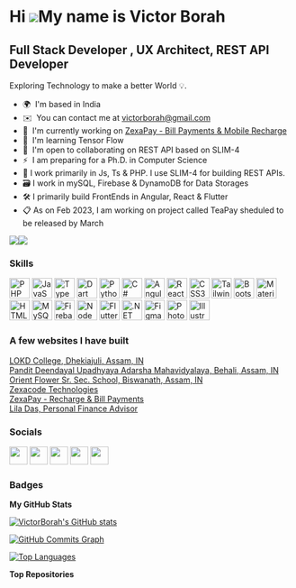 Hi ![](https://user-images.githubusercontent.com/18350557/176309783-0785949b-9127-417c-8b55-ab5a4333674e.gif)My name is Victor Borah
====================================================================================================================================

Full Stack Developer , UX Architect, REST API Developer
-------------------------------------------------------

Exploring Technology to make a better World 💡.

* 🌍  I'm based in India
* ✉️  You can contact me at [victorborah@gmail.com](mailto:victorborah@gmail.com)
* 🚀  I'm currently working on [ZexaPay - Bill Payments & Mobile Recharge](http://https://www.zexapay.in/)
* 🧠  I'm learning Tensor Flow
* 🤝  I'm open to collaborating on REST API based on SLIM-4
* ⚡  I am preparing for a Ph.D. in Computer Science
* 🧰  I work primarily  in Js, Ts & PHP. I use SLIM-4 for building REST APIs. 
* 🗃️  I work in mySQL, Firebase & DynamoDB for Data Storages
* 🛠️  I primarily build FrontEnds in Angular, React & Flutter
* 📋  As on Feb 2023, I am working on project called TeaPay sheduled to be released by March

<a href="https://www.github.com/VictorBorah" target="_blank" rel="noreferrer"><img
src="https://img.shields.io/github/followers/VictorBorah?logo=github&style=for-the-badge&color=0891b2&labelColor=1c1917" /></a><a href="https://www.twitter.com/VictorBorahMrZ" target="_blank" rel="noreferrer"><img
src="https://img.shields.io/twitter/follow/VictorBorahMrZ?logo=twitter&style=for-the-badge&color=0891b2&labelColor=1c1917"
/></a>

### Skills


<p align="left">
<a href="https://www.php.net/" target="_blank" rel="noreferrer"><img src="https://delta.zexacode.com/platform-icons/php.png" width="36" height="36" alt="PHP" /></a>
<a href="https://developer.mozilla.org/en-US/docs/Web/JavaScript" target="_blank" rel="noreferrer"><img src="https://delta.zexacode.com/platform-icons/js.png" width="36" height="36" alt="JavaScript" /></a>
<a href="https://www.typescriptlang.org/" target="_blank" rel="noreferrer"><img src="https://delta.zexacode.com/platform-icons/ts.png" width="36" height="36" alt="TypeScript" /></a>
<a href="https://dart.dev/" target="_blank" rel="noreferrer"><img src="https://delta.zexacode.com/platform-icons/dart.png" width="36" height="36" alt="Dart" /></a>
<a href="https://www.python.org/" target="_blank" rel="noreferrer"><img src="https://delta.zexacode.com/platform-icons/python.png" width="36" height="36" alt="Python" /></a>
<a href="https://docs.microsoft.com/en-us/dotnet/csharp/" target="_blank" rel="noreferrer"><img src="https://delta.zexacode.com/platform-icons/c-sharp.png" width="36" height="36" alt="C#" /></a>
<a href="https://angular.io/" target="_blank" rel="noreferrer"><img src="https://delta.zexacode.com/platform-icons/angular.png" width="36" height="36" alt="Angular" /></a>
<a href="https://reactjs.org/" target="_blank" rel="noreferrer"><img src="https://delta.zexacode.com/platform-icons/react.png" width="36" height="36" alt="React" /></a>
<a href="https://www.w3.org/TR/CSS/#css" target="_blank" rel="noreferrer"><img src="https://delta.zexacode.com/platform-icons/css3.png" width="36" height="36" alt="CSS3" /></a>
<a href="https://tailwindcss.com/" target="_blank" rel="noreferrer"><img src="https://delta.zexacode.com/platform-icons/tailwind.png" width="36" height="36" alt="TailwindCSS" /></a>
<a href="https://getbootstrap.com/" target="_blank" rel="noreferrer"><img src="https://delta.zexacode.com/platform-icons/bootstrap.png" width="36" height="36" alt="Bootstrap" /></a>
<a href="https://mui.com/" target="_blank" rel="noreferrer"><img src="https://delta.zexacode.com/platform-icons/material-ui.png" width="36" height="36" alt="Material UI" /></a>
<a href="https://developer.mozilla.org/en-US/docs/Glossary/HTML5" target="_blank" rel="noreferrer"><img src="https://delta.zexacode.com/platform-icons/html5.png" width="36" height="36" alt="HTML5" /></a>
<a href="https://www.mysql.com/" target="_blank" rel="noreferrer"><img src="https://delta.zexacode.com/platform-icons/mySQL.png" width="36" height="36" alt="MySQL" /></a>
<a href="https://firebase.google.com/" target="_blank" rel="noreferrer"><img src="https://delta.zexacode.com/platform-icons/firebase.png" width="36" height="36" alt="Firebase" /></a>
<a href="https://nodejs.org/en/" target="_blank" rel="noreferrer"><img src="https://delta.zexacode.com/platform-icons/node.png" width="36" height="36" alt="NodeJS" /></a>
<a href="https://flutter.dev/" target="_blank" rel="noreferrer"><img src="https://delta.zexacode.com/platform-icons/flutter.png" width="36" height="36" alt="Flutter" /></a>
<a href="https://dotnet.microsoft.com/en-us/" target="_blank" rel="noreferrer"><img src="https://delta.zexacode.com/platform-icons/Dotnet.png" width="36" height="36" alt=".NET" /></a>
<a href="https://www.figma.com/" target="_blank" rel="noreferrer"><img src="https://delta.zexacode.com/platform-icons/figma.png" width="36" height="36" alt="Figma" /></a>
<a href="https://www.adobe.com/uk/products/photoshop.html" target="_blank" rel="noreferrer"><img src="https://delta.zexacode.com/platform-icons/photoshop.png" width="36" height="36" alt="Photoshop" /></a>
<a href="adobe.com/uk/products/illustrator.html" target="_blank" rel="noreferrer"><img src="https://delta.zexacode.com/platform-icons/illustrator.png" width="36" height="36" alt="Illustrator" /></a>
</p>



### A few websites I have built
<a href="https://www.lokdcollege.in/">LOKD College, Dhekiajuli, Assam, IN</a> <br>
<a href="https://www.deendayalcollegebehali.in/">Pandit Deendayal Upadhyaya Adarsha Mahavidyalaya, Behali, Assam, IN</a><br>
<a href="https://www.orientflower.in/">Orient Flower Sr. Sec. School, Biswanath, Assam, IN</a><br>
<a href="https://www.zexacode.com/">Zexacode Technologies</a><br>
<a href="https://www.zexapay.in/">ZexaPay - Recharge &amp; Bill Payments</a><br>
<a href="https://www.liladas.in/">Lila Das, Personal Finance Advisor</a><br>


### Socials

<p align="left"> <a href="https://www.facebook.com/victor.borah" target="_blank" rel="noreferrer"><img src="https://delta.zexacode.com/platform-icons/fb.png" width="32" height="32" /></a> <a href="https://www.github.com/VictorBorah" target="_blank" rel="noreferrer"><img src="https://delta.zexacode.com/platform-icons/github.png" width="32" height="32" /></a> <a href="http://www.instagram.com/victorborah.007" target="_blank" rel="noreferrer"><img src="https://delta.zexacode.com/platform-icons/insta.png" width="32" height="32" /></a> <a href="https://www.linkedin.com/in/victor-borah" target="_blank" rel="noreferrer"><img src="https://delta.zexacode.com/platform-icons/linkedin.png" width="32" height="32" /></a> <a href="https://www.twitter.com/VictorBorahMrZ" target="_blank" rel="noreferrer"><img src="https://delta.zexacode.com/platform-icons/twitter.png" width="32" height="32" /></a></p>



### Badges

<b>My GitHub Stats</b>

<a href="http://www.github.com/VictorBorah"><img src="https://github-readme-stats.vercel.app/api?username=victorborah&show_icons=true&theme=cobalt" alt="VictorBorah's GitHub stats" /></a>

<a href="http://www.github.com/VictorBorah"><img src="https://github-readme-activity-graph.cyclic.app/graph?username=VictorBorah&bg_color=1c1917&color=ffffff&line=0891b2&point=ffffff&area_color=193549&area=true&hide_border=true&custom_title=GitHub%20Commits%20Graph" alt="GitHub Commits Graph" /></a>

<a href="https://github.com/VictorBorah" align="left"><img src="https://github-readme-stats.vercel.app/api/top-langs/?username=VictorBorah&langs_count=10&title_color=0891b2&text_color=ffffff&icon_color=0891b2&bg_color=193549&hide_border=true&locale=en&custom_title=Top%20%Languages" alt="Top Languages" /></a>


<b>Top Repositories</b>

<div width="100%" align="center"></div><br /><br /><br /><br /><br /><br /><br />
